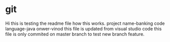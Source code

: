 # git
Hi this is testing the readme file how this works.
project name-banking
code language-java
onwer-vinod
this file is updated from visual studio code
this file is only commited on master branch to test new branch feature.
